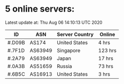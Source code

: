 # 5 online servers:

Latest update at: Thu Aug 06 14:10:13 UTC 2020

| ID | ASN | Server Country | Online |
| -- | --- | -------------- | ------ |
| #.D09B | AS174 | United States | 4 hrs |
| #.7F1D | AS63949 | Singapore | 123 hrs |
| #.2A79 | AS63949 | Japan | 17 hrs |
| #.0A3B | AS51659 | Russia | 73 hrs |
| #.6B5C | AS16913 | United States | 3 hrs |

